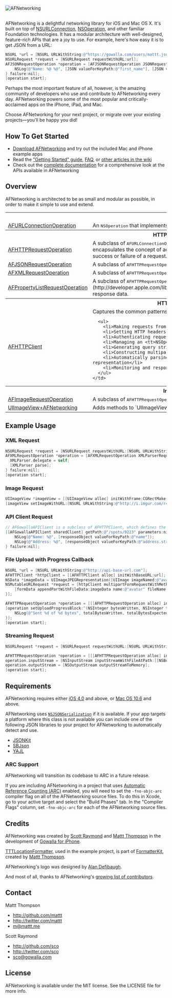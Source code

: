 <img src="https://github.com/AFNetworking/AFNetworking/raw/gh-pages/afnetworking-logo.png" alt="AFNetworking" title="AFNetworking" style="display:block; margin: 10px auto 30px auto;" class="center">

AFNetworking is a delightful networking library for iOS and Mac OS X. It's built on top of [NSURLConnection](http://developer.apple.com/library/mac/#documentation/Cocoa/Reference/Foundation/Classes/NSURLConnection_Class/Reference/Reference.html), [NSOperation](http://developer.apple.com/library/mac/#documentation/Cocoa/Reference/NSOperation_class/Reference/Reference.html), and other familiar Foundation technologies. It has a modular architecture with well-designed, feature-rich APIs that are a joy to use. For example, here's how easy it is to get JSON from a URL:

``` objective-c
NSURL *url = [NSURL URLWithString:@"https://gowalla.com/users/mattt.json"];
NSURLRequest *request = [NSURLRequest requestWithURL:url];
AFJSONRequestOperation *operation = [AFJSONRequestOperation JSONRequestOperationWithRequest:request success:^(NSURLRequest *request, NSHTTPURLResponse *response, id JSON) {
    NSLog(@"Name: %@ %@", [JSON valueForKeyPath:@"first_name"], [JSON valueForKeyPath:@"last_name"]);
} failure:nil];
[operation start];
```

Perhaps the most important feature of all, however, is the amazing community of developers who use and contribute to AFNetworking every day. AFNetworking powers some of the most popular and critically-acclaimed apps on the iPhone, iPad, and Mac. 

Choose AFNetworking for your next project, or migrate over your existing projects—you'll be happy you did!

## How To Get Started

- [Download AFNetworking](https://github.com/AFNetworking/AFNetworking/zipball/master) and try out the included Mac and iPhone example apps
- Read the ["Getting Started" guide](https://github.com/AFNetworking/AFNetworking/wiki/Getting-Started-with-AFNetworking), [FAQ](https://github.com/AFNetworking/AFNetworking/wiki/AFNetworking-FAQ), or [other articles in the wiki](https://github.com/AFNetworking/AFNetworking/wiki)
- Check out the [complete documentation](http://afnetworking.org/Documentation/) for a comprehensive look at the APIs available in AFNetworking

## Overview

AFNetworking is architected to be as small and modular as possible, in order to make it simple to use and extend.

<table>
  <tr><th colspan="2" style="text-align:center;">Core</th></tr>
  <tr>
    <td><a href="http://afnetworking.org/Documentation/Classes/AFURLConnectionOperation.html">AFURLConnectionOperation</a></td>
    <td>An <tt>NSOperation</tt> that implements the <tt>NSURLConnection</tt> delegate methods.</td>
  </tr>

  <tr><th colspan="2" style="text-align:center;">HTTP Requests</th></tr>

  <tr>
    <td><a href="http://afnetworking.org/Documentation/Classes/AFHTTPRequestOperation.html">AFHTTPRequestOperation</a></td>
    <td>A subclass of <tt>AFURLConnectionOperation</tt> for requests using the HTTP or HTTPS protocols. It encapsulates the concept of acceptable status codes and content types, which determine the success or failure of a request.</td>
  </tr>
  <tr>
    <td><a href="http://afnetworking.org/Documentation/Classes/AFJSONRequestOperation.html">AFJSONRequestOperation</a></td>
    <td>A subclass of <tt>AFHTTPRequestOperation</tt> for downloading and working with JSON response data.</td>
  </tr>
  <tr>
    <td><a href="http://afnetworking.org/Documentation/Classes/AFXMLRequestOperation.html">AFXMLRequestOperation</a></td>
    <td>A subclass of <tt>AFHTTPRequestOperation</tt> for downloading and working with XML response data.</td>
  </tr>
  <tr>
    <td><a href="http://afnetworking.org/Documentation/Classes/AFPropertyListRequestOperation.html">AFPropertyListRequestOperation</a></td>
    <td>A subclass of <tt>AFHTTPRequestOperation</tt> for downloading and deserializing objects with [property list](http://developer.apple.com/library/mac/documentation/Cocoa/Conceptual/PropertyLists/index.html) response data.</td>
  </tr>

  <tr><th colspan="2" style="text-align:center;">HTTP Client</th></tr>
  <tr>
    <td><a href="http://afnetworking.org/Documentation/Classes/AFHTTPClient.html">AFHTTPClient</a></td>
    <td>
      Captures the common patterns of communicating with an web application over HTTP, including:
      
      <ul>
        <li>Making requests from relative paths of a base URL</li>
        <li>Setting HTTP headers to be added automatically to requests</li>
        <li>Authenticating requests with HTTP Basic credentials or an OAuth token</li>
        <li>Managing an <tt>NSOperationQueue</tt> for requests made by the client</li>
        <li>Generating query strings or HTTP bodies from an <tt>NSDictionary</tt></li>
        <li>Constructing multipart form requests</li>
        <li>Automatically parsing HTTP response data into its corresponding object representation</li>
        <li>Monitoring and responding to changes in network reachability</li>
      </ul>
    </td>
  </tr>

  <tr><th colspan="2" style="text-align:center;">Images</th></tr>
  <tr>
    <td><a href="http://afnetworking.org/Documentation/Classes/AFImageRequestOperation.html">AFImageRequestOperation</a></td>
    <td>A subclass of <tt>AFHTTPRequestOperation</tt> for downloading an processing images.</td>
  </tr>
  <tr>
    <td><a href="http://afnetworking.org/Documentation/Classes/UIImageView(AFNetworking).html">UIImageView+AFNetworking</a></td>
    <td>Adds methods to `UIImageView` for loading remote images asynchronously from a URL.</td>
  </tr>
</table>

## Example Usage

### XML Request

``` objective-c
NSURLRequest *request = [NSURLRequest requestWithURL:[NSURL URLWithString:@"http://api.flickr.com/services/rest/?method=flickr.groups.browse&api_key=b6300e17ad3c506e706cb0072175d047&cat_id=34427469792%40N01&format=rest"]];
AFXMLRequestOperation *operation = [AFXMLRequestOperation XMLParserRequestOperationWithRequest:request success:^(NSURLRequest *request, NSHTTPURLResponse *response, NSXMLParser *XMLParser) {
  XMLParser.delegate = self;
  [XMLParser parse];
} failure:nil];
[operation start];
```

### Image Request

``` objective-c
UIImageView *imageView = [[UIImageView alloc] initWithFrame:CGRectMake(0.0f, 0.0f, 100.0f, 100.0f)];
[imageView setImageWithURL:[NSURL URLWithString:@"http://i.imgur.com/r4uwx.jpg"] placeholderImage:[UIImage imageNamed:@"placeholder-avatar"]];
```

### API Client Request

``` objective-c
// AFGowallaAPIClient is a subclass of AFHTTPClient, which defines the base URL and default HTTP headers for NSURLRequests it creates
[[AFGowallaAPIClient sharedClient] getPath:@"/spots/9223" parameters:nil success:^(AFHTTPRequestOperation *operation, id responseObject) {
    NSLog(@"Name: %@", [responseObject valueForKeyPath:@"name"]);
    NSLog(@"Address: %@", [responseObject valueForKeyPath:@"address.street_address"]);
} failure:nil];
```

### File Upload with Progress Callback

``` objective-c
NSURL *url = [NSURL URLWithString:@"http://api-base-url.com"];
AFHTTPClient *httpClient = [[AFHTTPClient alloc] initWithBaseURL:url];
NSData *imageData = UIImageJPEGRepresentation([UIImage imageNamed:@"avatar.jpg"], 0.5);
NSMutableURLRequest *request = [httpClient multipartFormRequestWithMethod:@"POST" path:@"/upload" parameters:nil constructingBodyWithBlock: ^(id <AFMultipartFormData>formData) {
    [formData appendPartWithFileData:imageData name:@"avatar" fileName:@"avatar.jpg" mimeType:@"image/jpeg"];
}];

AFHTTPRequestOperation *operation = [[[AFHTTPRequestOperation alloc] initWithRequest:request] autorelease];
[operation setUploadProgressBlock:^(NSInteger bytesWritten, NSInteger totalBytesWritten, NSInteger totalBytesExpectedToWrite) {
    NSLog(@"Sent %d of %d bytes", totalBytesWritten, totalBytesExpectedToWrite);
}];
[operation start];
```

### Streaming Request

``` objective-c
NSURLRequest *request = [NSURLRequest requestWithURL:[NSURL URLWithString:@"http://localhost:8080/encode"]];

AFHTTPRequestOperation *operation = [[[AFHTTPRequestOperation alloc] initWithRequest:request] autorelease];
operation.inputStream = [NSInputStream inputStreamWithFileAtPath:[[NSBundle mainBundle] pathForResource:@"large-image" ofType:@"tiff"]];
operation.outputStream = [NSOutputStream outputStreamToMemory];
[operation start];
```

## Requirements

AFNetworking requires either [iOS 4.0](http://developer.apple.com/library/ios/#releasenotes/General/WhatsNewIniPhoneOS/Articles/iPhoneOS4.html%23//apple_ref/doc/uid/TP40009559-SW1) and above, or [Mac OS 10.6](http://developer.apple.com/library/mac/#releasenotes/MacOSX/WhatsNewInOSX/Articles/MacOSX10_6.html#//apple_ref/doc/uid/TP40008898-SW7) and above.

AFNetworking uses [`NSJSONSerialization`](http://developer.apple.com/library/mac/#documentation/Foundation/Reference/NSJSONSerialization_Class/Reference/Reference.html) if it is available. If your app targets a platform where this class is not available you can include one of the following JSON libraries to your project for AFNetworking to automatically detect and use.

* [JSONKit](https://github.com/johnezang/JSONKit)
* [SBJson](http://stig.github.com/json-framework/)
* [YAJL](http://lloyd.github.com/yajl/)

### ARC Support

AFNetworking will transition its codebase to ARC in a future release.

If you are including AFNetworking in a project that uses [Automatic Reference Counting (ARC)](http://clang.llvm.org/docs/AutomaticReferenceCounting.html) enabled, you will need to set the `-fno-objc-arc` compiler flag on all of the AFNetworking source files. To do this in Xcode, go to your active target and select the "Build Phases" tab. In the "Compiler Flags" column, set `-fno-objc-arc` for each of the AFNetworking source files.

## Credits

AFNetworking was created by [Scott Raymond](https://github.com/sco/) and [Mattt Thompson](https://github.com/mattt/) in the development of [Gowalla for iPhone](http://itunes.apple.com/us/app/gowalla/id304510106?mt=8).

[TTTLocationFormatter](https://github.com/mattt/FormatterKit/tree/master/TTTLocationFormatter), used in the example project, is part of [FormatterKit](https://github.com/mattt/FormatterKit), created by [Mattt Thompson](https://github.com/mattt/).

AFNetworking's logo was designed by [Alan Defibaugh](http://www.alandefibaugh.com/).

And most of all, thanks to AFNetworking's [growing list of contributors](https://github.com/AFNetworking/AFNetworking/contributors).

## Contact

Mattt Thompson

- http://github.com/mattt
- http://twitter.com/mattt
- m@mattt.me

Scott Raymond

- http://github.com/sco
- http://twitter.com/sco
- sco@gowalla.com

## License

AFNetworking is available under the MIT license. See the LICENSE file for more info.
